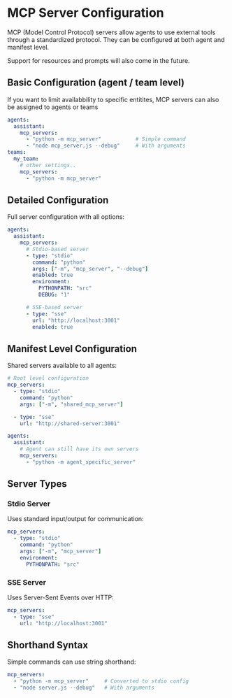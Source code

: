 # MCP Server Configuration

MCP (Model Control Protocol) servers allow agents to use external tools through a standardized protocol. They can be configured at both agent and manifest level.

Support for resources and prompts will also come in the future.


## Basic Configuration (agent / team level)

If you want to limit availabbility to specific entitites, MCP servers can also be assigned
to agents or teams

```yaml
agents:
  assistant:
    mcp_servers:
      - "python -m mcp_server"           # Simple command
      - "node mcp_server.js --debug"     # With arguments
teams:
  my_team:
    # other settings..
    mcp_servers:
      - "python -m mcp_server"

```

## Detailed Configuration
Full server configuration with all options:
```yaml
agents:
  assistant:
    mcp_servers:
      # Stdio-based server
      - type: "stdio"
        command: "python"
        args: ["-m", "mcp_server", "--debug"]
        enabled: true
        environment:
          PYTHONPATH: "src"
          DEBUG: "1"

      # SSE-based server
      - type: "sse"
        url: "http://localhost:3001"
        enabled: true
```

## Manifest Level Configuration
Shared servers available to all agents:
```yaml
# Root level configuration
mcp_servers:
  - type: "stdio"
    command: "python"
    args: ["-m", "shared_mcp_server"]

  - type: "sse"
    url: "http://shared-server:3001"

agents:
  assistant:
    # Agent can still have its own servers
    mcp_servers:
      - "python -m agent_specific_server"
```

## Server Types

### Stdio Server
Uses standard input/output for communication:
```yaml
mcp_servers:
  - type: "stdio"
    command: "python"
    args: ["-m", "mcp_server"]
    environment:
      PYTHONPATH: "src"
```

### SSE Server
Uses Server-Sent Events over HTTP:
```yaml
mcp_servers:
  - type: "sse"
    url: "http://localhost:3001"
```

## Shorthand Syntax
Simple commands can use string shorthand:
```yaml
mcp_servers:
  - "python -m mcp_server"     # Converted to stdio config
  - "node server.js --debug"   # With arguments
```
